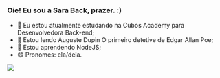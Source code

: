### Oie! Eu sou a Sara Back, prazer. :)

- 🔭 Eu estou atualmente estudando na Cubos Academy para Desenvolvedora Back-end;
- 🌱 Estou lendo Auguste Dupin O primeiro detetive de Edgar Allan Poe;
- 🤔 Estou aprendendo NodeJS;
- 😄 Pronomes: ela/dela.

<picture>
  <source
    srcset="https://github-readme-stats.vercel.app/api?username=SaraBahck&show_icons=true&theme=dark"
    media="(prefers-color-scheme: dark)"
  />
  <source
    srcset="https://github-readme-stats.vercel.app/api?username=SaraBahck&show_icons=true"
    media="(prefers-color-scheme: light), (prefers-color-scheme: no-preference)"
  />
  <img src="https://github-readme-stats.vercel.app/api?username=SaraBahck&show_icons=true" />
</picture>
